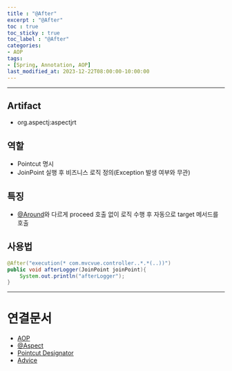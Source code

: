 ```yaml
---
title : "@After"
excerpt : "@After"
toc : true
toc_sticky : true
toc_label : "@After"
categories:
- AOP
tags:
- [Spring, Annotation, AOP]
last_modified_at: 2023-12-22T08:00:00-10:00:00
---
```

  
---
  
## Artifact
- org.aspectj:aspectjrt
  
## 역할
- Pointcut 명시
- JoinPoint 실행 후 비즈니스 로직 정의(Exception 발생 여부와 무관)
  
## 특징
- [@Around](../../aop/aop-@Around)와 다르게 proceed 호출 없이 로직 수행 후 자동으로 target 메서드를 호출
  
## 사용법
  
```java
@After("execution(* com.mvcvue.controller..*.*(..))")  
public void afterLogger(JoinPoint joinPoint){  
    System.out.println("afterLogger");  
}
```

---
  
# 연결문서
- [AOP](../../spring/spring-AOP)
- [@Aspect](../../aop/aop-@Aspect)
- [Pointcut Designator](../../spring/spring-Pointcut-Designator)
- [Advice](../../spring/spring-Advice)
